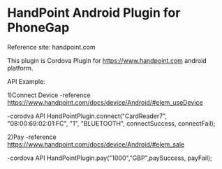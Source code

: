 # HandPoint Android Plugin for PhoneGap

Reference site: handpoint.com

This plugin is Cordova Plugin for https://www.handpoint.com android platform.

API Example:

1)Connect Device
-reference 
https://www.handpoint.com/docs/device/Android/#elem_useDevice

-corodva API
HandPointPlugin.connect("CardReader7", "08:00:69:02:01:FC", "1", "BLUETOOTH", connectSuccess, connectFail);

2)Pay
-reference 
https://www.handpoint.com/docs/device/Android/#elem_sale

-cordova API
HandPointPlugin.pay("1000","GBP",paySuccess, payFail);

